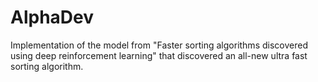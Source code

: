 # AlphaDev
Implementation of the model from "Faster sorting algorithms discovered using deep reinforcement learning"  that discovered an all-new ultra fast sorting algorithm.

